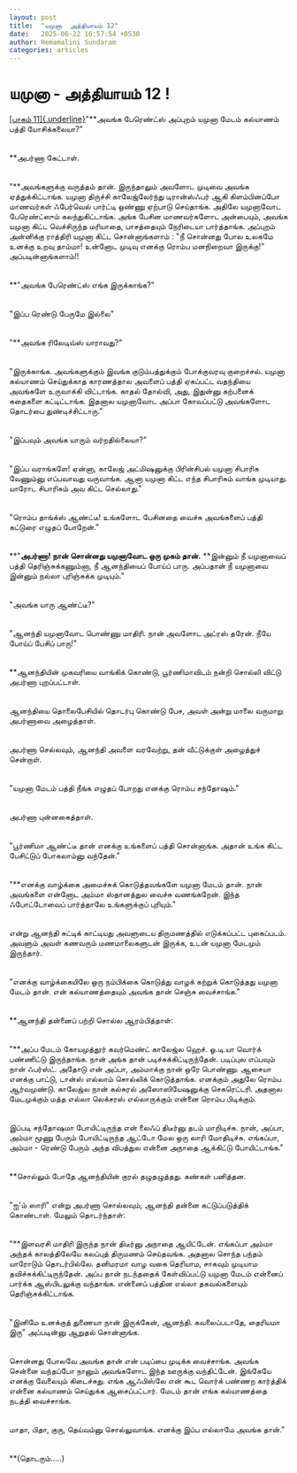 ```yaml
---
layout: post
title:  "யமுனா  அத்தியாயம் 12"
date:   2025-06-22 16:57:54 +0530
author: Hemamalini Sundaram
categories: articles
---
```


#  யமுனா - அத்தியாயம் 12 ! 

[[பாகம்
11]{.underline}](https://tamil.momspresso.com/parenting/aa71bb9e323d44a5b589be0617593389/article/ymunnnaa-attiyaaym-11-kembu6rcbjtq?utm_source=AD_Whatsapp_Share&utm_medium=Share_Android)\"**அவங்க
பேரெண்ட்ஸ் அப்புறம் யமுனா மேடம் கல்யாணம் பத்தி யோசிக்கலையா?\"\
\
\
**அபர்ணா கேட்டாள்.\
\
\
\"**அவங்களுக்கு வருத்தம் தான். இருந்தாலும் அவளோட முடிவை அவங்க ஏத்துக்கிட்டாங்க.
யமுனா திருச்சி காலேஜ்லேர்ந்து டிரான்ஸ்ஃபர் ஆகி கிளம்பினப்போ மாணவர்கள் ஃபேர்வெல்
பார்ட்டி ஒண்ணு ஏற்பாடு செய்தாங்க. அதிலே யமுனாவோட பேரெண்ட்ஸும் கலந்துகிட்டாங்க. அங்க
பேசின மாணவர்களோட அன்பையும், அவங்க யமுனா கிட்ட வெச்சிருந்த மரியாதை, பாசத்தையும்
நேரிடையா பார்த்தாங்க. அப்புறம் அன்னிக்கு ராத்திரி யமுனா கிட்ட சொன்னாங்களாம் : \"நீ
சொன்னது போல உலகமே உனக்கு உறவு தாம்மா! உன்னோட முடிவு எனக்கு ரொம்ப மனநிறைவா
இருக்கு!\" அப்படின்னாங்களாம்!!\
\
\
**\"அவங்க பேரெண்ட்ஸ் எங்க இருக்காங்க?\"\
\
\
\"இப்ப ரெண்டு பேருமே இல்லை\"\
\
\
\"**அவங்க ரிலேடிவ்ஸ் யாராவது?\"\
\
\
\"இருக்காங்க. அவங்களுக்கும் இவங்க குடும்பத்துக்கும் போக்குவரவு குறைச்சல். யமுனா
கல்யாணம் செய்துக்காத காரணத்தால அவளைப் பத்தி ஏகப்பட்ட வதந்தியை அவங்களே உருவாக்கி
விட்டாங்க. காதல் தோல்வி, அது, இதுன்னு கற்பனைக் கதைகளை கட்டிட்டாங்க. இதனால யமுனாவோட
அப்பா கோவப்பட்டு அவங்களோட தொடர்பை துண்டிச்சிட்டாரு.\"\
\
\
\"இப்பவும் அவங்க யாரும் வர்றதில்லையா?\"\
\
\
\"இப்ப வராங்களே! ஏன்னா, காலேஜ் அட்மிஷனுக்கு பிரின்சிபல் யமுனா சிபாரிசு வேணும்னு
எப்பவாவது வருவாங்க. ஆனா யமுனா கிட்ட எந்த சிபாரிசும் வாங்க முடியாது. யாரோட
சிபாரிசும் அவ கிட்ட செல்லாது.\"\
\
\
\"ரொம்ப தாங்க்ஸ் ஆண்ட்டீ! உங்களோட பேசினதை வைச்சு அவங்களைப் பத்தி கட்டுரை எழுதப்
போறேன்.\"\
\
\
**\"**அபர்ணா! நான் சொன்னது யமுனாவோட ஒரு முகம் தான்.** **இன்னும் நீ யமுனாவைப் பத்தி
தெரிஞ்சுக்கணும்னா, நீ ஆனந்தியைப் போய்ப் பாரு. அப்பதான் நீ யமுனாவை இன்னும் நல்லா
புரிஞ்சுக்க முடியும்.\"\
\
\
\"அவங்க யாரு ஆண்ட்டீ?\"\
\
\
\"ஆனந்தி யமுனாவோட பொண்ணு மாதிரி. நான் அவளோட அட்ரஸ் தரேன். நீயே போய்ப் பேசிப்
பாரு!\"\
\
\
**ஆனந்தியின் முகவரியை வாங்கிக் கொண்டு, பூர்ணிமாவிடம் நன்றி சொல்லி விட்டு அபர்ணா
புறப்பட்டாள்.\
\
\
ஆனந்தியை தொலைபேசியில் தொடர்பு கொண்டு பேச, அவள் அன்று மாலை வருமாறு அபர்ணாவை
அழைத்தாள்.\
\
\
அபர்ணா செல்லவும், ஆனந்தி அவளை வரவேற்று, தன் வீட்டுக்குள் அழைத்துச் சென்றாள்.\
\
\
\"யமுனா மேடம் பத்தி நீங்க எழுதப் போறது எனக்கு ரொம்ப சந்தோஷம்.\"\
\
\
அபர்ணா புன்னகைத்தாள்.\
\
\
\"பூர்ணிமா ஆண்ட்டீ தான் எனக்கு உங்களைப் பத்தி சொன்னாங்க. அதான் உங்க கிட்ட பேசிட்டுப்
போகலாம்னு வந்தேன்.\"\
\
\
\"**எனக்கு வாழ்க்கை அமைச்சுக் கொடுத்தவங்களே யமுனா மேடம் தான். நான் அவங்களை என்னோட
அம்மா ஸ்தானத்துல வைச்சு வணங்கறேன். இந்த ஃபோட்டோவைப் பார்த்தாலே உங்களுக்குப்
புரியும்.\"\
\
\
என்று ஆனந்தி சுட்டிக் காட்டியது அவளுடைய திருமணத்தில் எடுக்கப்பட்ட புகைப்படம். அவளும்
அவள் கணவரும் மணமாலைகளுடன் இருக்க, உடன் யமுனா மேடமும் இருந்தார்.\
\
\
\"எனக்கு வாழ்க்கையிலே ஒரு நம்பிக்கை கொடுத்து வாழக் கற்றுக் கொடுத்தது யமுனா மேடம்
தான். என் கல்யாணத்தையும் அவங்க தான் செஞ்சு வைச்சாங்க.\"\
\
\
**ஆனந்தி தன்னைப் பற்றி சொல்ல ஆரம்பித்தாள்:\
\
\
\"**அப்ப மேடம் கோயமுத்தூர் கவர்மெண்ட் காலேஜ்ல ஹெச். ஓ.டி.யா வொர்க் பண்ணிட்டு
இருந்தாங்க. நான் அங்க தான் படிச்சுக்கிட்டிருந்தேன். படிப்புல எப்பவும் நான் ஃபர்ஸ்ட்.
அதோடு என் அப்பா, அம்மாக்கு நான் ஒரே பொண்ணு. ஆசையா எனக்கு பாட்டு, டான்ஸ் எல்லாம்
சொல்லிக் கொடுத்தாங்க. எனக்கும் அதுலே ரொம்ப ஆர்வமுண்டு. காலேஜ்ல நான் கல்சுரல்
அஸோஸியேஷனுக்கு செகரெட்டரி. அதனால மேடமுக்கும் மத்த எல்லா லெக்சரஸ் எல்லாருக்கும் என்னை
ரொம்ப பிடிக்கும்.\
\
\
இப்படி சந்தோஷமா போயிட்டிருந்த என் லைஃப் திடீர்னு தடம் மாறிடிச்சு. நான், அப்பா, அம்மா
மூணு பேரும் போயிட்டிருந்த ஆட்டோ மேல ஒரு லாரி மோதிடிச்சு. எங்கப்பா, அம்மா - ரெண்டு
பேரும் அந்த விபத்துல என்னை அநாதை ஆக்கிட்டு போயிட்டாங்க.\"\
\
\
**சொல்லும் போதே ஆனந்தியின் குரல் தழுதழுத்தது. கண்கள் பனித்தன.\
\
\
\"ஐ\'ம் ஸாரி\" என்று அபர்ணா சொல்லவும், ஆனந்தி தன்னை கட்டுப்படுத்திக் கொண்டாள். மேலும்
தொடர்ந்தாள்:\
\
\
\"**இளவரசி மாதிரி இருந்த நான் திடீர்னு அநாதை ஆயிட்டேன். எங்கப்பா அம்மா அந்தக்
காலத்திலேயே கலப்புத் திருமணம் செய்தவங்க. அதனால சொந்த பந்தம் யாரோடும் தொடர்பில்லே.
தனிமரமா வாழ வகை தெரியாம, சாகவும் முடியாம தவிச்சுக்கிட்டிருந்தேன். அப்ப தான்
நடந்ததைக் கேள்விப்பட்டு யமுனா மேடம் என்னைப் பார்க்க ஆஸ்பிடலுக்கு வந்தாங்க. என்னைப் பத்தின
எல்லா தகவல்களையும் தெரிஞ்சுக்கிட்டாங்க.\
\
\
\"இனிமே உனக்குத் துணையா நான் இருக்கேன், ஆனந்தி. கவலைப்படாதே, தைரியமா இரு\"
அப்படின்னு ஆறுதல் சொன்னாங்க.\
\
\
சொன்னது போலவே அவங்க தான் என் படிப்பை முடிக்க வைச்சாங்க. அவங்க சென்னை வந்தப்போ நானும்
அவங்களோட இந்த ஊருக்கு வந்திட்டேன். இங்கேயே எனக்கு வேலையும் கிடைச்சுது. எங்க ஆஃபிஸ்லே
என் கூட வொர்க் பண்ணற கார்த்திக் என்னை கல்யாணம் செய்துக்க ஆசைப்பட்டார். மேடம் தான் எங்க
கல்யாணத்தை நடத்தி வைச்சாங்க.\
\
\
மாதா, பிதா, குரு, தெய்வம்னு சொல்லுவாங்க. எனக்கு இப்ப எல்லாமே அவங்க தான்.\"\
\
\
**(தொடரும்\.....)
